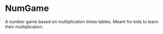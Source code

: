 NumGame
=======
A number game based on multiplication times tables. Meant for kids to learn their multiplication.
